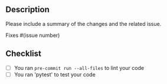 ## Description

Please include a summary of the changes and the related issue.

Fixes #(issue number)

## Checklist

- [ ] You ran `pre-commit run --all-files` to lint your code
- [ ] You ran 'pytest' to test your code
